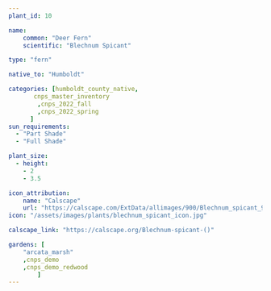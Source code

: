 ```yaml
---
plant_id: 10

name: 
    common: "Deer Fern"  
    scientific: "Blechnum Spicant"   

type: "fern"

native_to: "Humboldt"

categories: [humboldt_county_native,
       cnps_master_inventory
        ,cnps_2022_fall
        ,cnps_2022_spring
      ]
sun_requirements:
  - "Part Shade"
  - "Full Shade"

plant_size:
  - height: 
    - 2
    - 3.5

icon_attribution: 
    name: "Calscape"
    url: "https://calscape.com/ExtData/allimages/900/Blechnum_spicant_900_56.jpg"
icon: "/assets/images/plants/blechnum_spicant_icon.jpg"

calscape_link: "https://calscape.org/Blechnum-spicant-()"

gardens: [ 
    "arcata_marsh"
    ,cnps_demo
    ,cnps_demo_redwood
        ]
---
```


